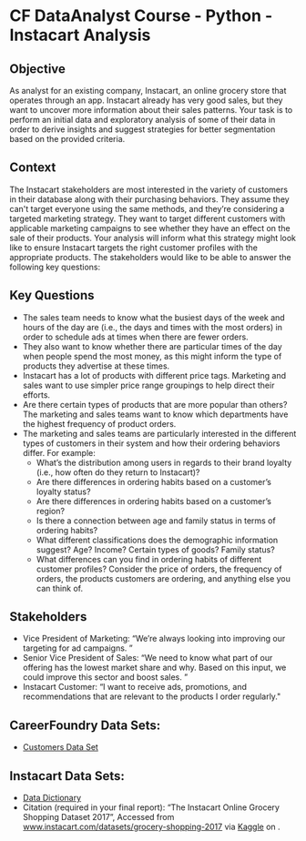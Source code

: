 # CF DataAnalyst Course - Python - Instacart Analysis

## Objective
As analyst for an existing company, Instacart, an online grocery store
that operates through an app. Instacart already has very good sales, but they
want to uncover more information about their sales patterns. Your task is to
perform an initial data and exploratory analysis of some of their data in order
to derive insights and suggest strategies for better segmentation based on
the provided criteria.

## Context
The Instacart stakeholders are most interested in the variety of customers in their database
along with their purchasing behaviors. They assume they can't target everyone using the
same methods, and they’re considering a targeted marketing strategy. They want to target
different customers with applicable marketing campaigns to see whether they have an effect
on the sale of their products. Your analysis will inform what this strategy might look like to
ensure Instacart targets the right customer profiles with the appropriate products. The
stakeholders would like to be able to answer the following key questions:

## Key Questions
- The sales team needs to know what the busiest days of the week and hours of the
day are (i.e., the days and times with the most orders) in order to schedule ads at
times when there are fewer orders.
- They also want to know whether there are particular times of the day when people
spend the most money, as this might inform the type of products they advertise at
these times.
- Instacart has a lot of products with different price tags. Marketing and sales want to
use simpler price range groupings to help direct their efforts.
- Are there certain types of products that are more popular than others? The marketing
and sales teams want to know which departments have the highest frequency of
product orders.
- The marketing and sales teams are particularly interested in the different types of
customers in their system and how their ordering behaviors differ. For example:
  - What’s the distribution among users in regards to their brand loyalty (i.e., how
often do they return to Instacart)?
  - Are there differences in ordering habits based on a customer’s loyalty status?
  - Are there differences in ordering habits based on a customer’s region?
  - Is there a connection between age and family status in terms of ordering
habits?
  - What different classifications does the demographic information suggest?
Age? Income? Certain types of goods? Family status?
  - What differences can you find in ordering habits of different customer
profiles? Consider the price of orders, the frequency of orders, the products
customers are ordering, and anything else you can think of.

## Stakeholders
- Vice President of Marketing: “We’re always looking into improving our targeting for
ad campaigns.
”
- Senior Vice President of Sales: “We need to know what part of our offering has the
lowest market share and why. Based on this input, we could improve this sector and
boost sales.
”
- Instacart Customer: “I want to receive ads, promotions, and recommendations that
are relevant to the products I order regularly."

## CareerFoundry Data Sets:
- [Customers Data Set](https://s3.amazonaws.com/coach-courses-us/public/courses/data-immersion/A4/A4_Data_Assets/customers.zip)

## Instacart Data Sets:
- [Data Dictionary](https://gist.github.com/jeremystan/c3b39d947d9b88b3ccff3147dbcf6c6b)
- Citation (required in your final report): “The Instacart Online Grocery Shopping
Dataset 2017”, Accessed from www.instacart.com/datasets/grocery-shopping-2017
via [Kaggle](https://www.kaggle.com/datasets/psparks/instacart-market-basket-analysis) on <date>.
